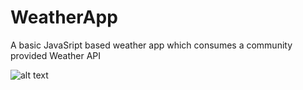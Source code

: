 # WeatherApp
A basic JavaSript based weather app which consumes a community provided Weather API

![alt text]()
